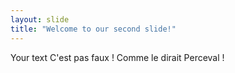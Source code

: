 ```yaml
---
layout: slide
title: "Welcome to our second slide!"
---
```

Your text
C'est pas faux !
Comme le dirait Perceval !
